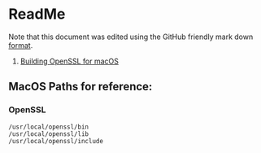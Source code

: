 # ReadMe

Note that this document was edited using the GitHub friendly mark down [format](https://www.markdownguide.org/cheat-sheet/).

1. [Building OpenSSL for macOS](./openssl_macos.md)

## MacOS Paths for reference:

### OpenSSL
    /usr/local/openssl/bin
    /usr/local/openssl/lib
    /usr/local/openssl/include

